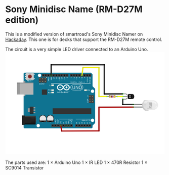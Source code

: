# Sony Minidisc Name (RM-D27M edition)

This is a modified version of smartroad's Sony Minidisc Namer on [Hackaday](https://hackaday.io/project/165504-sony-minidisc-namer). This one is for decks that support the RM-D27M remote control.

The circuit is a very simple LED driver connected to an Arduino Uno.
![minidisc namer circuit](https://github.com/normanbos/sony-minidisc-namer/blob/master/minidisc_namer_circuit.PNG)

The parts used are:
1 × Arduino Uno
1 × IR LED
1 × 470R Resistor
1 × SC9014 Transistor
